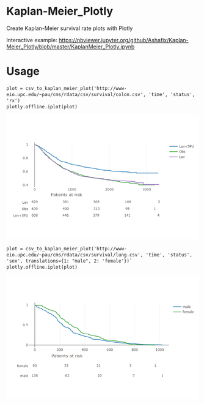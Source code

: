# Kaplan-Meier_Plotly

Create Kaplan-Meier survival rate plots with Plotly

Interactive example:
https://nbviewer.jupyter.org/github/Ashafix/Kaplan-Meier_Plotly/blob/master/KaplanMeier_Plotly.ipynb

Usage
=====

```
plot = csv_to_kaplan_meier_plot('http://www-eio.upc.edu/~pau/cms/rdata/csv/survival/colon.csv', 'time', 'status', 'rx')
plotly.offline.iplot(plot)
```

![Link Text](https://raw.githubusercontent.com/Ashafix/Kaplan-Meier_Plotly/master/images/Colon.png)

```
plot = csv_to_kaplan_meier_plot('http://www-eio.upc.edu/~pau/cms/rdata/csv/survival/lung.csv', 'time', 'status', 'sex', translations={1: "male", 2: 'female'})`
plotly.offline.iplot(plot)
```

![Link Text](https://raw.githubusercontent.com/Ashafix/Kaplan-Meier_Plotly/master/images/Lung.png)




